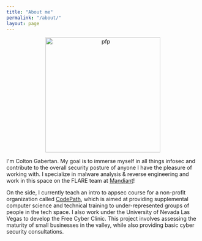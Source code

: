 ```yaml
---
title: "About me"
permalink: "/about/"
layout: page
---
```


<p align="center">
  <img width="300" height="300" src="https://user-images.githubusercontent.com/66766340/163708556-faeac7cc-9495-48b1-99c1-f68fe219fc82.png" alt="pfp"/>
</p>

I'm Colton Gabertan. My goal is to immerse myself in all things infosec and contribute to the overall security posture of anyone I have the pleasure of working with. I specialize in malware analysis & reverse engineering and work in this space on the FLARE team at [Mandiant]!

On the side, I currently teach an intro to appsec course for a non-profit organization called [CodePath], which is aimed at providing supplemental computer science and technical training to under-represented groups of people in the tech space. I also work under the University of Nevada Las Vegas to develop the Free Cyber Clinic. This project involves assessing the maturity of small businesses in the valley, while also providing basic cyber security consultations.

[Mandiant]: https://www.mandiant.com/
[CodePath]: https://codepath.org/
